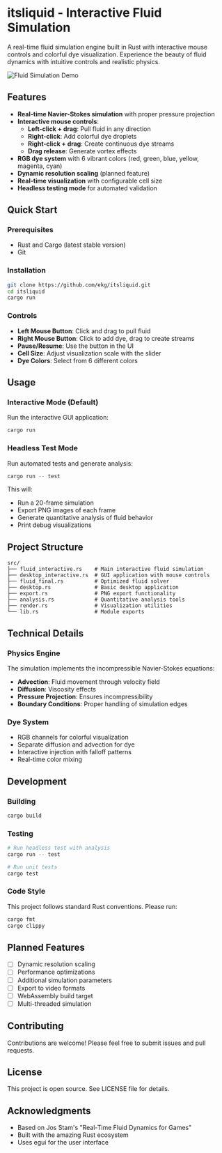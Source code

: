 # itsliquid - Interactive Fluid Simulation

A real-time fluid simulation engine built in Rust with interactive mouse controls and colorful dye visualization. Experience the beauty of fluid dynamics with intuitive controls and realistic physics.

![Fluid Simulation Demo](docs/demo.gif)

## Features

- **Real-time Navier-Stokes simulation** with proper pressure projection
- **Interactive mouse controls**:
  - **Left-click + drag**: Pull fluid in any direction
  - **Right-click**: Add colorful dye droplets
  - **Right-click + drag**: Create continuous dye streams
  - **Drag release**: Generate vortex effects
- **RGB dye system** with 6 vibrant colors (red, green, blue, yellow, magenta, cyan)
- **Dynamic resolution scaling** (planned feature)
- **Real-time visualization** with configurable cell size
- **Headless testing mode** for automated validation

## Quick Start

### Prerequisites

- Rust and Cargo (latest stable version)
- Git

### Installation

```bash
git clone https://github.com/ekg/itsliquid.git
cd itsliquid
cargo run
```

### Controls

- **Left Mouse Button**: Click and drag to pull fluid
- **Right Mouse Button**: Click to add dye, drag to create streams
- **Pause/Resume**: Use the button in the UI
- **Cell Size**: Adjust visualization scale with the slider
- **Dye Colors**: Select from 6 different colors

## Usage

### Interactive Mode (Default)

Run the interactive GUI application:

```bash
cargo run
```

### Headless Test Mode

Run automated tests and generate analysis:

```bash
cargo run -- test
```

This will:
- Run a 20-frame simulation
- Export PNG images of each frame
- Generate quantitative analysis of fluid behavior
- Print debug visualizations

## Project Structure

```
src/
├── fluid_interactive.rs    # Main interactive fluid simulation
├── desktop_interactive.rs  # GUI application with mouse controls
├── fluid_final.rs          # Optimized fluid solver
├── desktop.rs              # Basic desktop application
├── export.rs               # PNG export functionality
├── analysis.rs             # Quantitative analysis tools
├── render.rs               # Visualization utilities
└── lib.rs                  # Module exports
```

## Technical Details

### Physics Engine

The simulation implements the incompressible Navier-Stokes equations:
- **Advection**: Fluid movement through velocity field
- **Diffusion**: Viscosity effects
- **Pressure Projection**: Ensures incompressibility
- **Boundary Conditions**: Proper handling of simulation edges

### Dye System

- RGB channels for colorful visualization
- Separate diffusion and advection for dye
- Interactive injection with falloff patterns
- Real-time color mixing

## Development

### Building

```bash
cargo build
```

### Testing

```bash
# Run headless test with analysis
cargo run -- test

# Run unit tests
cargo test
```

### Code Style

This project follows standard Rust conventions. Please run:

```bash
cargo fmt
cargo clippy
```

## Planned Features

- [ ] Dynamic resolution scaling
- [ ] Performance optimizations
- [ ] Additional simulation parameters
- [ ] Export to video formats
- [ ] WebAssembly build target
- [ ] Multi-threaded simulation

## Contributing

Contributions are welcome! Please feel free to submit issues and pull requests.

## License

This project is open source. See LICENSE file for details.

## Acknowledgments

- Based on Jos Stam's "Real-Time Fluid Dynamics for Games"
- Built with the amazing Rust ecosystem
- Uses egui for the user interface